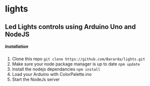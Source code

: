 # lights

## Led Lights controls using Arduino Uno and NodeJS

##### Installation

1. Clone this repo  `git clone https://github.com/Bararda/lights.git`
2. Make sure your node package manager is up to date `npm update`
3. Install the nodejs dependancies `npm install`
4. Load your Arduino with ColorPalette.ino
5. Start the NodeJs server
